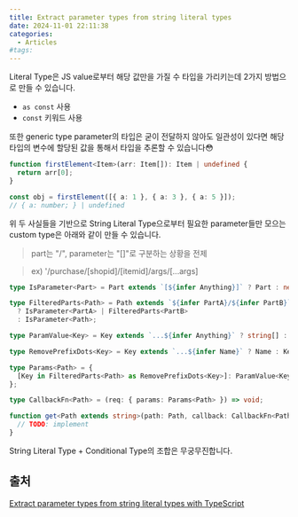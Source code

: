```yaml
---
title: Extract parameter types from string literal types
date: 2024-11-01 22:11:38
categories:
  - Articles
#tags:
---
```

Literal Type은 JS value로부터 해당 값만을 가질 수 타입을 가리키는데 2가지 방법으로 만들 수 있습니다.

- `as const` 사용
- `const` 키워드 사용

또한 generic type parameter의 타입은 굳이 전달하지 않아도 일관성이 있다면 해당 타입의 변수에 할당된 값을 통해서 타입을 추론할 수 있습니다😳

```ts
function firstElement<Item>(arr: Item[]): Item | undefined {
  return arr[0];
}

const obj = firstElement([{ a: 1 }, { a: 3 }, { a: 5 }]);
// { a: number; } | undefined
```

위 두 사실들을 기반으로 String Literal Type으로부터 필요한 parameter들만 모으는 custom type은 아래와 같이 만들 수 있습니다.

> part는 "/", parameter는 "[]"로 구분하는 상황을 전제

> ex) '/purchase/[shopid]/[itemid]/args/[...args]

```ts
type IsParameter<Part> = Part extends `[${infer Anything}]` ? Part : never;

type FilteredParts<Path> = Path extends `${infer PartA}/${infer PartB}`
  ? IsParameter<PartA> | FilteredParts<PartB>
  : IsParameter<Path>;

type ParamValue<Key> = Key extends `...${infer Anything}` ? string[] : number;

type RemovePrefixDots<Key> = Key extends `...${infer Name}` ? Name : Key;

type Params<Path> = {
  [Key in FilteredParts<Path> as RemovePrefixDots<Key>]: ParamValue<Key>;
};

type CallbackFn<Path> = (req: { params: Params<Path> }) => void;
```

```ts
function get<Path extends string>(path: Path, callback: CallbackFn<Path>) {
  // TODO: implement
}
```

String Literal Type + Conditional Type의 조합은 무궁무진합니다.

## 출처

[Extract parameter types from string literal types with TypeScript](https://lihautan.com/extract-parameters-type-from-string-literal-types-with-typescript/)
